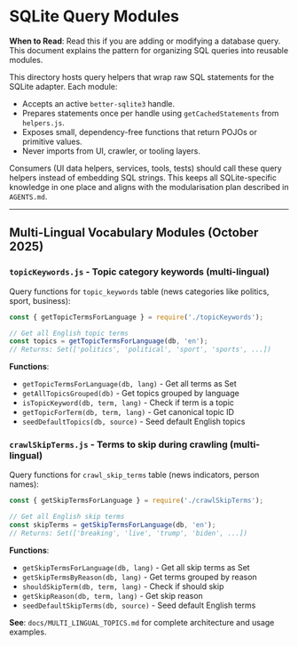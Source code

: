 # SQLite Query Modules

**When to Read**: Read this if you are adding or modifying a database query. This document explains the pattern for organizing SQL queries into reusable modules.

This directory hosts query helpers that wrap raw SQL statements for the SQLite adapter. Each module:

- Accepts an active `better-sqlite3` handle.
- Prepares statements once per handle using `getCachedStatements` from `helpers.js`.
- Exposes small, dependency-free functions that return POJOs or primitive values.
- Never imports from UI, crawler, or tooling layers.

Consumers (UI data helpers, services, tools, tests) should call these query helpers instead of embedding SQL strings. This keeps all SQLite-specific knowledge in one place and aligns with the modularisation plan described in `AGENTS.md`.

---

## Multi-Lingual Vocabulary Modules (October 2025)

### `topicKeywords.js` - Topic category keywords (multi-lingual)

Query functions for `topic_keywords` table (news categories like politics, sport, business):

```javascript
const { getTopicTermsForLanguage } = require('./topicKeywords');

// Get all English topic terms
const topics = getTopicTermsForLanguage(db, 'en');
// Returns: Set(['politics', 'political', 'sport', 'sports', ...])
```

**Functions**:
- `getTopicTermsForLanguage(db, lang)` - Get all terms as Set
- `getAllTopicsGrouped(db)` - Get topics grouped by language
- `isTopicKeyword(db, term, lang)` - Check if term is a topic
- `getTopicForTerm(db, term, lang)` - Get canonical topic ID
- `seedDefaultTopics(db, source)` - Seed default English topics

### `crawlSkipTerms.js` - Terms to skip during crawling (multi-lingual)

Query functions for `crawl_skip_terms` table (news indicators, person names):

```javascript
const { getSkipTermsForLanguage } = require('./crawlSkipTerms');

// Get all English skip terms
const skipTerms = getSkipTermsForLanguage(db, 'en');
// Returns: Set(['breaking', 'live', 'trump', 'biden', ...])
```

**Functions**:
- `getSkipTermsForLanguage(db, lang)` - Get all skip terms as Set
- `getSkipTermsByReason(db, lang)` - Get terms grouped by reason
- `shouldSkipTerm(db, term, lang)` - Check if should skip
- `getSkipReason(db, term, lang)` - Get skip reason
- `seedDefaultSkipTerms(db, source)` - Seed default English terms

**See**: `docs/MULTI_LINGUAL_TOPICS.md` for complete architecture and usage examples.

